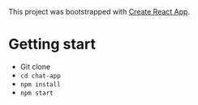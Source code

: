 This project was bootstrapped with [Create React App](https://github.com/facebookincubator/create-react-app).

# Getting start
* Git clone
* `cd chat-app`
* `npm install`
* `npm start`